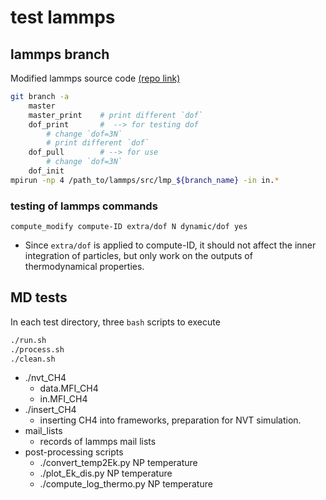 # test lammps

## lammps branch
Modified lammps source code [(repo link)](https://github.com/HengluXu/lammps.git)
``` bash
git branch -a
    master
    master_print    # print different `dof`
    dof_print       #  --> for testing dof
        # change `dof=3N`
        # print different `dof`
    dof_pull        # --> for use
        # change `dof=3N`
    dof_init
mpirun -np 4 /path_to/lammps/src/lmp_${branch_name} -in in.*
```

### testing of lammps commands
`compute_modify compute-ID extra/dof N dynamic/dof yes`
* Since `extra/dof` is applied to compute-ID, it should not affect the inner integration of particles, but only work on the outputs of thermodynamical properties.

## MD tests
In each test directory, three `bash` scripts to execute
```bash
./run.sh
./process.sh
./clean.sh
```

* ./nvt_CH4
    * data.MFI_CH4
    * in.MFI_CH4
* ./insert_CH4
    * inserting CH4 into frameworks, preparation for NVT simulation.
* mail_lists
    * records of lammps mail lists
* post-processing scripts
    * ./convert_temp2Ek.py NP temperature
    * ./plot_Ek_dis.py NP temperature
    * ./compute_log_thermo.py NP temperature

